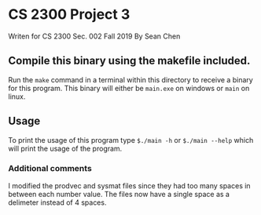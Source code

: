 # CS 2300 Project 3 
Writen for CS 2300 Sec. 002 Fall 2019 By Sean Chen
## Compile this binary using the makefile included.
Run the `make` command in a terminal within this directory to receive a binary for this program. This binary will either be `main.exe` on windows or `main` on linux.
## Usage
To print the usage of this program type `$./main -h` or `$./main --help` which will print the usage of the program.
### Additional comments
I modified the prodvec and sysmat files since they had too many spaces in between each number value. The files now have a single space as a delimeter instead of 4 spaces.  